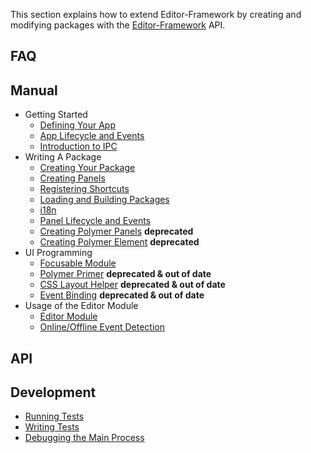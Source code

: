 This section explains how to extend Editor-Framework by creating and modifying packages with the [Editor-Framework](https://github.com/cocos-creator/editor-framework) API.

## FAQ

## Manual

  - Getting Started
    - [Defining Your App](manual/getting-started/define-your-app.md)
    - [App Lifecycle and Events](manual/getting-started/app-lifecycle-and-events.md)
    - [Introduction to IPC](manual/getting-started/introduction-to-ipc.md)
  - Writing A Package
    - [Creating Your Package](manual/packages/create-your-package.md)
    - [Creating Panels](manual/packages/create-panels.md)
    - [Registering Shortcuts](manual/packages/register-shortcuts.md)
    - [Loading and Building Packages](manual/packages/load-and-build-packages.md)
    - [i18n](manual/packages/i18n.md)
    - [Panel Lifecycle and Events](manual/packages/panel-lifecycle-and-events.md)
    - [Creating Polymer Panels](manual/packages/create-polymer-panels.md) **deprecated**
    - [Creating Polymer Element](manual/packages/create-polymer-element.md) **deprecated**
  - UI Programming
    - [Focusable Module](manual/ui/focusable.md)
    - [Polymer Primer](manual/ui/polymer-primer.md) **deprecated & out of date**
    - [CSS Layout Helper](manual/ui/css-layout.md) **deprecated & out of date**
    - [Event Binding](manual/ui/event-binding.md) **deprecated & out of date**
  - Usage of the Editor Module
    - [Editor Module](manual/editor/editor-module.md)
    - [Online/Offline Event Detection](manual/editor/online-offline-events.md)

## API

## Development

  - [Running Tests](development/running-tests.md)
  - [Writing Tests](development/writing-tests.md)
  - [Debugging the Main Process](development/debug-main-process.md)
